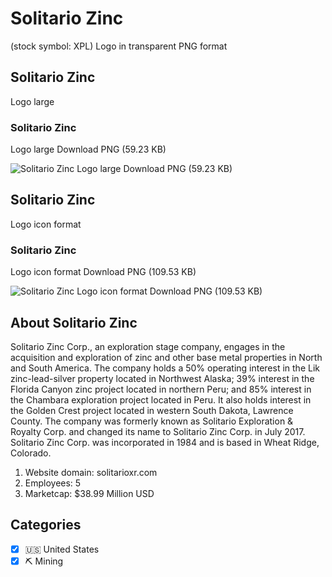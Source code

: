 # Solitario Zinc
 (stock symbol: XPL) Logo in transparent PNG format

## Solitario Zinc
 Logo large

### Solitario Zinc
 Logo large Download PNG (59.23 KB)

![Solitario Zinc
 Logo large Download PNG (59.23 KB)](/img/orig/XPL_BIG-6c1d7765.png)

## Solitario Zinc
 Logo icon format

### Solitario Zinc
 Logo icon format Download PNG (109.53 KB)

![Solitario Zinc
 Logo icon format Download PNG (109.53 KB)](/img/orig/XPL-e13e8eee.png)

## About Solitario Zinc


Solitario Zinc Corp., an exploration stage company, engages in the acquisition and exploration of zinc and other base metal properties in North and South America. The company holds a 50% operating interest in the Lik zinc-lead-silver property located in Northwest Alaska; 39% interest in the Florida Canyon zinc project located in northern Peru; and 85% interest in the Chambara exploration project located in Peru. It also holds interest in the Golden Crest project located in western South Dakota, Lawrence County. The company was formerly known as Solitario Exploration & Royalty Corp. and changed its name to Solitario Zinc Corp. in July 2017. Solitario Zinc Corp. was incorporated in 1984 and is based in Wheat Ridge, Colorado.

1. Website domain: solitarioxr.com
2. Employees: 5
3. Marketcap: $38.99 Million USD


## Categories
- [x] 🇺🇸 United States
- [x] ⛏️ Mining
